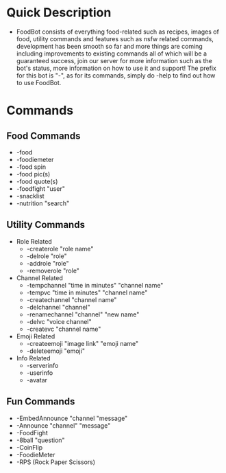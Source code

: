 # Quick Description
* FoodBot consists of everything food-related such as recipes, images of food, utility commands and features such as nsfw related commands, development has been smooth so far and more things are coming including improvements to existing commands all of which will be a guaranteed success, join our server for more information such as the bot's status, more information on how to use it and support! The prefix for this bot is "-", as for its commands, simply do -help to find out how to use FoodBot.

# Commands
## Food Commands
* -food
* -foodiemeter
* -food spin
* -food pic(s)
* -food quote(s)
* -foodfight "user"
* -snacklist
* -nutrition "search"
	
## Utility Commands

* Role Related
	* -createrole "role name"
	* -delrole "role"
	* -addrole "role"
	* -removerole "role"
* Channel Related
	* -tempchannel "time in minutes" "channel name"
	* -tempvc "time in minutes" "channel name"
	* -createchannel "channel name"
	* -delchannel "channel"
	* -renamechannel "channel" "new name"
	* -delvc "voice channel"
	* -createvc "channel name"
* Emoji Related
	* -createemoji "image link" "emoji name"
	* -deleteemoji "emoji"
* Info Related
	* -serverinfo
	* -userinfo
	* -avatar

## Fun Commands
* -EmbedAnnounce "channel "message"
* -Announce "channel" "message"
* -FoodFight
* -8ball "question"
* -CoinFlip
* -FoodieMeter
* -RPS (Rock Paper Scissors)
